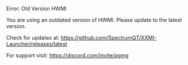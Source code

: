 Error: Old Version HWMI

You are using an outdated version of HWMI. Please update to the latest version.

Check for updates at:
https://github.com/SpectrumQT/XXMI-Launcher/releases/latest

For support visit:
https://discord.com/invite/agmg
